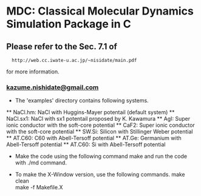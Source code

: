 
# MDC: Classical Molecular Dynamics Simulation Package in C

##  Please refer to the Sec. 7.1 of
      http://web.cc.iwate-u.ac.jp/~nisidate/main.pdf
  for more information.	    

###                   kazume.nishidate@gmail.com


  * The 'examples' directory contains following systems.
  
**    NaCl.hm:  NaCl with Huggins-Mayer potentail (default system)
**    NaCl.sx1: NaCl with sx1 potentail proposed by K. Kawamura
**    AgI:      Super ionic conductor with the soft-core potential
**    CaF2:     Super ionic conductor with the soft-core potential
**    SW.Si:    Silicon with Stillinger Weber potential
**    AT.C60:   C60 with Abell-Tersoff potential
**    AT.Ge:    Germanium with Abell-Tersoff potential
**    AT.C60:   Si with Abell-Tersoff potential    

  * Make the code using the following command
      make
    and run the code with
      ./md
    command.
    
  * To make the X-Window version, use the following commands.
      make clean   
      make -f Makefile.X


